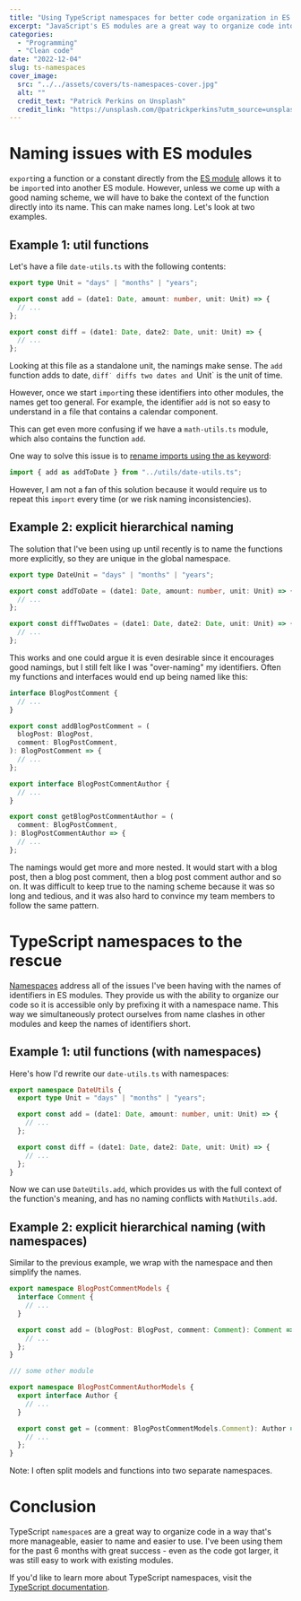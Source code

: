 ```yaml
---
title: "Using TypeScript namespaces for better code organization in ES modules"
excerpt: "JavaScript's ES modules are a great way to organize code into separate files and keep the code clean. I have noticed however that as projects get larger, it gets harder and harder to keep mental track of the code and assign proper names to identifiers. In this blog post, I present TypeScript namespaces as one of the solutions to this problem."
categories:
  - "Programming"
  - "Clean code"
date: "2022-12-04"
slug: ts-namespaces
cover_image:
  src: "../../assets/covers/ts-namespaces-cover.jpg"
  alt: ""
  credit_text: "Patrick Perkins on Unsplash"
  credit_link: "https://unsplash.com/@patrickperkins?utm_source=unsplash&utm_medium=referral&utm_content=creditCopyText"
---
```


# Naming issues with ES modules

`export`ing a function or a constant directly from the [ES module](https://developer.mozilla.org/en-US/docs/Web/JavaScript/Guide/Modules) allows it to be `import`ed into another ES module. However, unless we come up with a good naming scheme, we will have to bake the context of the function directly into its name. This can make names long. Let's look at two examples.

## Example 1: util functions

Let's have a file `date-utils.ts` with the following contents:

```ts
export type Unit = "days" | "months" | "years";

export const add = (date1: Date, amount: number, unit: Unit) => {
  // ...
};

export const diff = (date1: Date, date2: Date, unit: Unit) => {
  // ...
};
```

Looking at this file as a standalone unit, the namings make sense. The `add` function adds to date, `diff˙ diffs two dates and `Unit` is the unit of time.

However, once we start `import`ing these identifiers into other modules, the names get too general. For example, the identifier `add` is not so easy to understand in a file that contains a calendar component.

This can get even more confusing if we have a `math-utils.ts` module, which also contains the function `add`.

One way to solve this issue is to [rename imports using the as keyword](https://developer.mozilla.org/en-US/docs/Web/JavaScript/Guide/Modules#renaming_imports_and_exports):

```ts
import { add as addToDate } from "../utils/date-utils.ts";
```

However, I am not a fan of this solution because it would require us to repeat this `import` every time (or we risk naming inconsistencies).

## Example 2: explicit hierarchical naming

The solution that I've been using up until recently is to name the functions more explicitly, so they are unique in the global namespace.

```ts
export type DateUnit = "days" | "months" | "years";

export const addToDate = (date1: Date, amount: number, unit: Unit) => {
  // ...
};

export const diffTwoDates = (date1: Date, date2: Date, unit: Unit) => {
  // ...
};
```

This works and one could argue it is even desirable since it encourages good namings, but I still felt like I was "over-naming" my identifiers. Often my functions and interfaces would end up being named like this:

```ts
interface BlogPostComment {
  // ...
}

export const addBlogPostComment = (
  blogPost: BlogPost,
  comment: BlogPostComment,
): BlogPostComment => {
  // ...
};

export interface BlogPostCommentAuthor {
  // ...
}

export const getBlogPostCommentAuthor = (
  comment: BlogPostComment,
): BlogPostCommentAuthor => {
  // ...
};
```

The namings would get more and more nested. It would start with a blog post, then a blog post comment, then a blog post comment author and so on. It was difficult to keep true to the naming scheme because it was so long and tedious, and it was also hard to convince my team members to follow the same pattern.

# TypeScript namespaces to the rescue

[Namespaces](https://www.typescriptlang.org/docs/handbook/namespaces.html) address all of the issues I've been having with the names of identifiers in ES modules. They provide us with the ability to organize our code so it is accessible only by prefixing it with a namespace name. This way we simultaneously protect ourselves from name clashes in other modules and keep the names of identifiers short.

## Example 1: util functions (with namespaces)

Here's how I'd rewrite our `date-utils.ts` with namespaces:

```ts
export namespace DateUtils {
  export type Unit = "days" | "months" | "years";

  export const add = (date1: Date, amount: number, unit: Unit) => {
    // ...
  };

  export const diff = (date1: Date, date2: Date, unit: Unit) => {
    // ...
  };
}
```

Now we can use `DateUtils.add`, which provides us with the full context of the function's meaning, and has no naming conflicts with `MathUtils.add`.

## Example 2: explicit hierarchical naming (with namespaces)

Similar to the previous example, we wrap with the namespace and then simplify the names.

```ts
export namespace BlogPostCommentModels {
  interface Comment {
    // ...
  }

  export const add = (blogPost: BlogPost, comment: Comment): Comment => {
    // ...
  };
}

/// some other module

export namespace BlogPostCommentAuthorModels {
  export interface Author {
    // ...
  }

  export const get = (comment: BlogPostCommentModels.Comment): Author => {
    // ...
  };
}
```

Note: I often split models and functions into two separate namespaces.

# Conclusion

TypeScript `namespace`s are a great way to organize code in a way that's more manageable, easier to name and easier to use. I've been using them for the past 6 months with great success - even as the code got larger, it was still easy to work with existing modules.

If you'd like to learn more about TypeScript namespaces, visit the [TypeScript documentation](https://www.typescriptlang.org/docs/handbook/namespaces.html#splitting-across-files).
